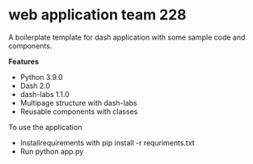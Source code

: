 # web application team 228

A boilerplate template for dash application with some sample code and components.

**Features**
- Python 3.9.0 
- Dash 2.0
- dash-labs 1.1.0
- Multipage structure with dash-labs
- Reusable components with classes

To use the application

- Installrequirements with pip install -r requriments.txt
- Run python app.py



